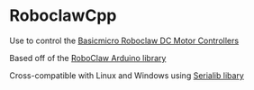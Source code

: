 # RoboclawCpp

Use to control the [Basicmicro Roboclaw DC Motor Controllers](https://www.basicmicro.com/motor-controller)

Based off of the [RoboClaw Arduino library](https://github.com/basicmicro/roboclaw_arduino_library/tree/master)

Cross-compatible with Linux and Windows using [Serialib libary](https://github.com/imabot2/serialib/tree/master)


